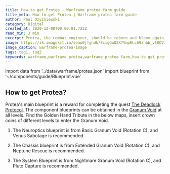 ```yaml
---
title: How to get Protea - Warframe protea farm guide
title_meta: How to get Protea | Warframe protea farm guide
author: Paul Ozyzniewski
category: Digital
created_at: 2020-12-08T00:00:01.723Z
read_min: 3 min
excerpt: Protea, the combat engineer, should be reborn and bloom again, travelling through the borrowed time to devise her strategy. Deploy fragmentation grenades around to destroy enemies, or restore shields to resist attacks. Under the focus of the laser, a turret firing plasma bullets were deployed to launch an attack and burn the enemy to ashes. Use the supply aircraft to protect yourself from severe damage, draw strength from the past, and protect the future counterattack. Protea was released in Warframe update 28.0.0.
image: https://ik.imagekit.io/seaw0jfghdk/EcigGwQZX7VmpRLc69zhbb_vt0OVJslm.jpg
image_caption: warframe-protea-image
tags: tag1, tag2
keywords: warframe,warframe protea,warframe protea farm,how to get protea warframe,warframe protea release date
---
```

import data from '../data/warframe/protea.json'
import blueprint from '~/components/guide/Blueprint.vue'

## How to get Protea?

Protea's main blueprint is a reward for completing the quest [The Deadlock Protocol](https://warframe.fandom.com/wiki/The_Deadlock_Protocol). The component 
blueprints can be obtained in the [Granum Void](https://warframe.fandom.com/wiki/Granum_Void) at all 
levels. Find the Golden Hand Tribute in the below maps, insert 
crown coins of
different levels to enter the Granum Void.

1. The Neuroptics blueprint is from Basic Granum 
Void (Rotation C), and Venus Sabotage is recommended. 

2. The Chassis blueprint is from Extended Granum Void 
(Rotation C), and Neptune Rescue is recommended. 

3. The System Blueprint is from Nightmare Granum Void 
(Rotation C), and Pluto Capture is recommended. 


<blueprint :data="data.main"></blueprint>
<blueprint :data="data.head"></blueprint>
<blueprint :data="data.chasse"></blueprint>
<blueprint :data="data.system"></blueprint>
